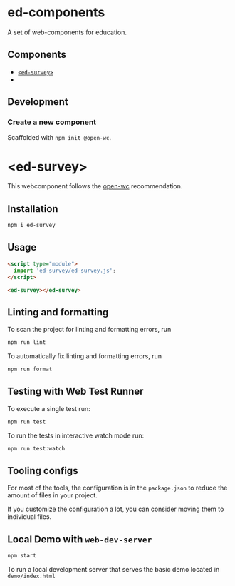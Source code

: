 # ed-components

A set of web-components for education.

## Components

- [`<ed-survey>`](./ed-survey/)
- 
## Development

### Create a new component 

Scaffolded with `npm init @open-wc`.

# \<ed-survey>

This webcomponent follows the [open-wc](https://github.com/open-wc/open-wc) recommendation.

## Installation

```bash
npm i ed-survey
```

## Usage

```html
<script type="module">
  import 'ed-survey/ed-survey.js';
</script>

<ed-survey></ed-survey>
```

## Linting and formatting

To scan the project for linting and formatting errors, run

```bash
npm run lint
```

To automatically fix linting and formatting errors, run

```bash
npm run format
```

## Testing with Web Test Runner

To execute a single test run:

```bash
npm run test
```

To run the tests in interactive watch mode run:

```bash
npm run test:watch
```

## Tooling configs

For most of the tools, the configuration is in the `package.json` to reduce the amount of files in your project.

If you customize the configuration a lot, you can consider moving them to individual files.

## Local Demo with `web-dev-server`

```bash
npm start
```

To run a local development server that serves the basic demo located in `demo/index.html`



